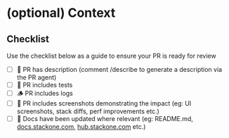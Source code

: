 # (optional) Context

## Checklist

Use the checklist below as a guide to ensure your PR is ready for review

- [ ] 📝 PR has description (comment /describe to generate a description via the PR agent)
- [ ] 🧪 PR includes tests
- [ ] 🪵 PR includes logs
- [ ] 📸 PR includes screenshots demonstrating the impact (eg: UI screenshots, stack diffs, perf improvements etc.)
- [ ] 📜 Docs have been updated where relevant (eg: README.md, [docs.stackone.com](http://docs.stackone.com/ "http://docs.stackone.com"), [hub.stackone.com](http://hub.stackone.com/ "http://hub.stackone.com") etc.)
